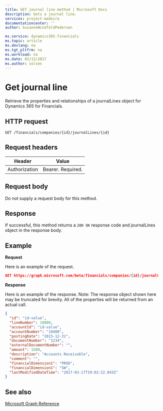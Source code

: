 ```yaml
---
title: GET journal line method | Microsoft Docs
description: Gets a journal line.
services: project-madeira
documentationcenter: ''
author: SusanneWindfeldPedersen

ms.service: dynamics365-financials
ms.topic: article
ms.devlang: na
ms.tgt_pltfrm: na
ms.workload: na
ms.date: 03/13/2017
ms.author: solsen
---
```


# Get journal line
Retrieve the properties and relationships of a journalLines object for Dynamics 365 for Financials.

## HTTP request

```
GET /financials/companies/{id}/journalLines/{id}
```

## Request headers
|Header|Value|
|------|-----|
|Authorization  |Bearer. Required. |

## Request body
Do not supply a request body for this method.

## Response
If successful, this method returns a ```200 OK``` response code and journalLines object in the response body.

## Example

**Request**

Here is an example of the request.
```json
GET https://graph.microsoft.com/beta/financials/companies/{id}/journalLines/{id}
```

**Response**

Here is an example of the response. Note: The response object shown here may be truncated for brevity. All of the properties will be returned from an actual call.

```json
{
  "id": "id-value",
  "lineNumber": 10000,
  "accountId": "id-value",
  "accountNumber": "10400",
  "postingDate": "2015-12-31",
  "documentNumber": "1234",
  "externalDocumentNumber": "",
  "amount": 1500,
  "description": "Accounts Receivable",
  "comment": "",
  "financialDimension1": "PROD",
  "financialDimension1": "SW",
  "lastModifiedDateTime": "2017-03-17T19:02:22.043Z"
}
```

## See also
[Microsoft Graph Reference](../api/dynamics_graph_reference.md)  
